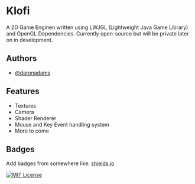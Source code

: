 
# Klofi

A 2D Game Enginen written using LWJGL (Lightweight Java Game Library) and OpenGL Dependencies. Currently open-source but will be private later on in development.


## Authors

- [@daronadams](https://www.github.com/daronadams)

## Features

- Textures
- Camera
- Shader Renderer
- Mouse and Key Event handling system
- More to come

## Badges

Add badges from somewhere like: [shields.io](https://shields.io/)

[![MIT License](https://img.shields.io/badge/License-MIT-green.svg)](https://choosealicense.com/licenses/mit/)


